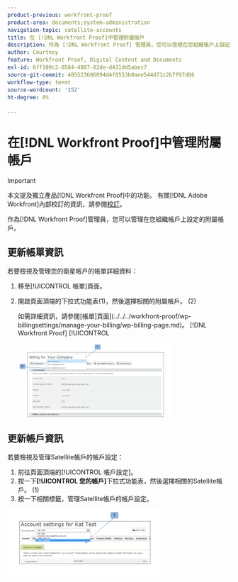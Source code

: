 ```yaml
---
product-previous: workfront-proof
product-area: documents;system-administration
navigation-topic: satellite-accounts
title: 在 [!DNL Workfront Proof]中管理附屬帳戶
description: 作為 [!DNL Workfront Proof] 管理員，您可以管理在您組織帳戶上設定的附屬帳戶。
author: Courtney
feature: Workfront Proof, Digital Content and Documents
exl-id: 6ff109c2-0584-4087-82de-d431dd5abec7
source-git-commit: 405523606094d4f8553b0aee544d71c2b7f97d86
workflow-type: tm+mt
source-wordcount: '152'
ht-degree: 0%

---
```


# 在[!DNL Workfront Proof]中管理附屬帳戶

>[!IMPORTANT]
>
>本文提及獨立產品[!DNL Workfront Proof]中的功能。 有關[!DNL Adobe Workfront]內部校訂的資訊，請參閱[校訂](../../../review-and-approve-work/proofing/proofing.md)。

作為[!DNL Workfront Proof]管理員，您可以管理在您組織帳戶上設定的附屬帳戶。

## 更新帳單資訊

若要檢視及管理您的衛星帳戶的帳單詳細資料：

1. 移至[!UICONTROL 帳單]頁面。
1. 開啟頁面頂端的下拉式功能表(1)，然後選擇相關的附屬帳戶。 (2)

   如需詳細資訊，請參閱[帳單]頁面](../../../workfront-proof/wp-billingsettings/manage-your-billing/wp-billing-page.md)。 [!DNL Workfront Proof] [!UICONTROL 

   ![Satellite_Account_Billing_Page_1__.png](assets/satellite-account-billing-page--1--350x167.png)

## 更新帳戶資訊

若要檢視及管理Satellite帳戶的帳戶設定：

1. 前往頁面頂端的[!UICONTROL 帳戶設定]。
1. 按一下&#x200B;**[!UICONTROL 您的帳戶]**&#x200B;下拉式功能表，然後選擇相關的Satellite帳戶。 (1)
1. 按一下相關標籤，管理Satellite帳戶的帳戶設定。

![SA_Account_Settings.png](assets/sa-account-settings-350x151.png)
